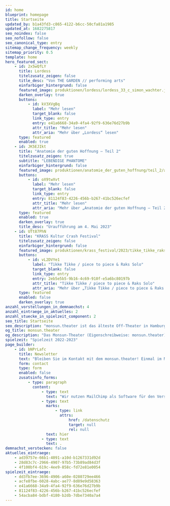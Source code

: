 ```yaml
---
id: home
blueprint: homepage
title: Startseite
updated_by: b1a43fd3-c865-4122-b6cc-50cfa81a1985
updated_at: 1682275817
seo_noindex: false
seo_nofollow: false
seo_canonical_type: entry
sitemap_change_frequency: weekly
sitemap_priority: 0.5
template: home
hero_featured_sect:
    - id: 2x5wQfLY
      title: Lordess
      titelzusatz_zeigen: false
      title_desc: "Von THE GARDEN // performing arts"
      einfarbiger_hintergrund: false
      featured_image: produktionen/lordess/lordess_33_c_simon_wachter.jpg
      darken_overlay: true
      buttons:
          - id: kV3XVgBq
            label: "Mehr lesen"
            target_blank: false
            link_type: entry
            entry: e41a6668-34a9-4fa4-92f9-636e76d27b9b
            attr_title: "Mehr lesen"
            attr_aria: "Mehr über „Lordess“ lesen"
      type: featured
      enabled: true
    - id: JK5EJIkt
      title: "Anatomie der guten Hoffnung – Teil 2"
      titelzusatz_zeigen: true
      subtitle: "LEBENDIGE PHANTOME"
      einfarbiger_hintergrund: false
      featured_image: produktionen/anatomie_der_guten_hoffnung/teil_2/anatomie_der_guten_hoffnung_teil2_33_c_g2_baraniak.jpg
      buttons:
          - id: oX9twXvt
            label: "Mehr lesen"
            target_blank: false
            link_type: entry
            entry: 81124f83-4226-456b-b267-41bc526ecfef
            attr_title: "Mehr lesen"
            attr_aria: "Mehr über „Anatomie der guten Hoffnung – Teil 2“ lesen"
      type: featured
      enabled: true
      darken_overlay: true
      title_desc: "Uraufführung am 4. Mai 2023"
    - id: UTt87PhN
      title: "KRASS Kultur Crash Festival"
      titelzusatz_zeigen: false
      einfarbiger_hintergrund: false
      featured_image: produktionen/krass_festival/2023/tikke_tikke_raks_solo_14_c_mario_ilic.jpg
      buttons:
          - id: vL2DVYe1
            label: "Tikke Tikke / piece to piece & Raks Solo"
            target_blank: false
            link_type: entry
            entry: 2eb5e5b5-9b16-4c69-910f-e5a6bc80197b
            attr_title: "Tikke Tikke / piece to piece & Raks Solo"
            attr_aria: "Mehr über „Tikke Tikke / piece to piece & Raks Solo“ lesen"
      type: featured
      enabled: false
      darken_overlay: true
anzahl_vorstellungen_in_demnaechst: 4
anzahl_eintraege_in_aktuelles: 2
anzahl_stuecke_in_spielzeit_component: 2
seo_title: Startseite
seo_description: "monsun.theater ist das älteste Off-Theater in Hamburg und besteht seit 1980. Es befindet sich im Stadtteil Ottensen."
og_title: monsun.theater
og_description: "Das Monsun-Theater (Eigenschreibweise: monsun.theater) ist das älteste Off-Theater in Hamburg und besteht seit 1980. Es befindet sich im Stadtteil Ottensen."
spielzeit: "Spielzeit 2022-2023"
page_builder:
    - id: bNPrLafc
      title: Newsletter
      text: "Bleiben Sie im Kontakt mit dem monsun.theater! Einmal im Monat aktuelle Informationen zu unseren Veranstaltungen: Premieren, Festivals, Extra-Events und ein Blick hinter die Kulissen."
      form: contact
      type: form
      enabled: false
      zusatsinfo_forms:
          - type: paragraph
            content:
                - type: text
                  text: "Wir nutzen MailChimp als Software für den Versand unseres Newsletter. Nach Bestätigen des Buttons \"SENDEN\" erhalten Sie innerhalb weniger Minuten eine E-Mail mit einem Bestätigungslink, um Ihre Anmeldung abzuschließen. Sie willigen hiermit in die Verarbeitung Ihrer Daten zu diesem Zweck ein. Ihre Daten werden nur zu diesem Zweck verwendet und nicht an Dritte weitergegeben. Sie können den Newsletter jederzeit wieder durch einen Klick auf das entsprechende Feld am Ende des Newsletters abbestellen. Ihre E-Maildaten werden dann automatisch aus dem Verteiler ausgetragen. Hinweise zum Datenschutz finden Sie\_"
                - type: text
                  marks:
                      - type: link
                        attrs:
                            href: /datenschutz
                            target: null
                            rel: null
                  text: hier
                - type: text
                  text: .
demnachst_verstecken: false
aktuelles_eintraege:
    - ad39757e-66b1-4091-a10d-b1267331d92d
    - 28d83c7c-2966-4907-97b5-73b89ad84d3f
    - 4f100bf4-619c-4ee9-858c-fd72e81e0054
spielzeit_eintraege:
    - dd3fb7ee-3696-4906-a60e-0280729ee466
    - acfe8fbe-6028-4abc-ae77-8d89e9d58363
    - e41a6668-34a9-4fa4-92f9-636e76d27b9b
    - 81124f83-4226-456b-b267-41bc526ecfef
    - 54acba84-bdbf-4180-b2db-7dbe7340a7a4
---
```

